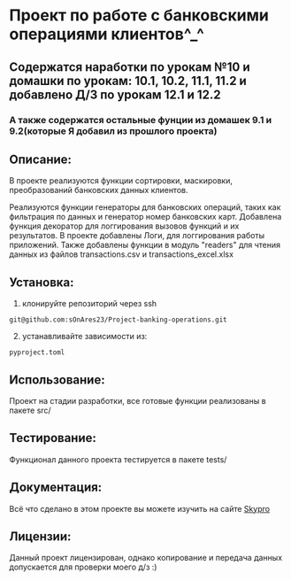 # Проект по работе с банковскими операциями клиентов^_^


## Содержатся наработки по урокам №10 и домашки по урокам: 10.1, 10.2, 11.1, 11.2 и добавлено Д/З по урокам 12.1 и 12.2
### А также содержатся остальные фунции из домашек 9.1 и 9.2(которые Я добавил из прошлого проекта)



## Описание: 
В проекте реализуются функции сортировки, маскировки, преобразований банковских данных клиентов.

Реализуются функции генераторы для банковских операций, таких как фильтрация по данных и генератор номер банковских карт.
Добавлена функция декоратор для логгирования вызовов функций и их результатов.
В проекте добавлены Логи, для логгирования работы приложений.
Также добавлены функции в модуль "readers" для чтения данных из файлов transactions.csv и transactions_excel.xlsx



## Установка:
1. клонируйте репозиторий через ssh 
```
git@github.com:sOnAres23/Project-banking-operations.git
```
2. устанавливайте зависимости из: 
```
pyproject.toml
```

## Использование:
Проект на стадии разработки, все готовые функции реализованы в пакете src/

## Тестирование:
Функционал данного проекта тестируется в пакете tests/

## Документация: 
Всё что сделано в этом проекте вы можете изучить на сайте [Skypro](www.skypro.ru)

## Лицензии: 
Данный проект лицензирован, однако копирование и передача данных допускается для проверки моего д/з :)